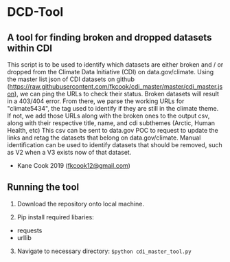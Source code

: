 # DCD-Tool
## A tool for finding broken and dropped datasets within CDI

This script is to be used to identify which datasets are either 
broken and / or dropped from the Climate Data Initiative (CDI) on data.gov/climate.
Using the master list json of CDI datasets on github 
(https://raw.githubusercontent.com/fkcook/cdi_master/master/cdi_master.json), we can
ping the URLs to check their status. Broken datasets will result in a 403/404 error.
From there, we parse the working URLs for "climate5434", the tag used to identify if they are 
still in the climate theme. If not, we add those URLs along with the broken ones to the
output csv, along with their respective title, name, and cdi subthemes (Arctic, Human Health, etc)
This csv can be sent to data.gov POC to request to update the links and retag the datasets that belong 
on data.gov/climate. Manual identification can be used to identify datasets that should be removed, 
such as V2 when a V3 exists now of that dataset.
- Kane Cook 2019 (fkcook12@gmail.com)

## Running the tool
1. Download the repository onto local machine.

2. Pip install required libaries:
- requests
- urllib

3. Navigate to necessary directory:
`$python cdi_master_tool.py`
